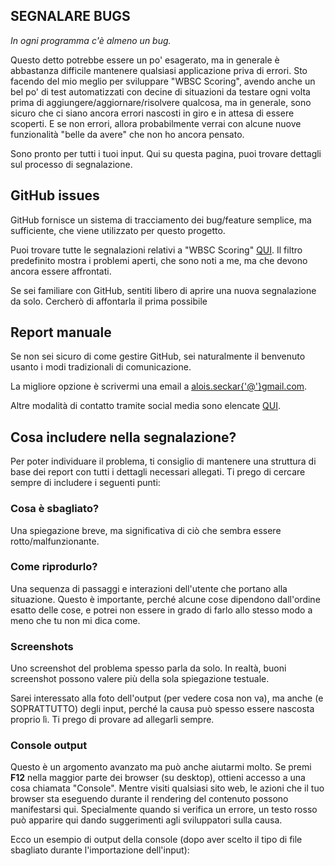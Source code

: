 ## SEGNALARE BUGS

_In ogni programma c'è almeno un bug._

Questo detto potrebbe essere un po' esagerato, ma in generale è abbastanza difficile mantenere qualsiasi applicazione priva di errori. Sto facendo del mio meglio per sviluppare "WBSC Scoring", avendo anche un bel po' di test automatizzati con decine di situazioni da testare ogni volta prima di aggiungere/aggiornare/risolvere qualcosa, ma in generale, sono sicuro che ci siano ancora errori nascosti in giro e in attesa di essere scoperti. E se non errori, allora probabilmente verrai con alcune nuove funzionalità "belle da avere" che non ho ancora pensato.

Sono pronto per tutti i tuoi input. Qui su questa pagina, puoi trovare dettagli sul processo di segnalazione.

## GitHub issues

GitHub fornisce un sistema di tracciamento dei bug/feature semplice, ma sufficiente, che viene utilizzato per questo progetto.

Puoi trovare tutte le segnalazioni relativi a "WBSC Scoring" [QUI](https://github.com/AloisSeckar/WBSC-Scoring/issues). Il filtro predefinito mostra i problemi aperti, che sono noti a me, ma che devono ancora essere affrontati.

Se sei familiare con GitHub, sentiti libero di aprire una nuova segnalazione da solo. Cercherò di affontarla il prima possibile

## Report manuale

Se non sei sicuro di come gestire GitHub, sei naturalmente il benvenuto usanto i modi tradizionali di comunicazione.

La migliore opzione è scrivermi una email a [alois.seckar{'@'}gmail.com](mailto:alois.seckar{'@'}gmail.com).

Altre modalità di contatto tramite social media sono elencate [QUI](http://alois-seckar.cz/).

## Cosa includere nella segnalazione?

Per poter individuare il problema, ti consiglio di mantenere una struttura di base dei report con tutti i dettagli necessari allegati. Ti prego di cercare sempre di includere i seguenti punti:

### Cosa è sbagliato?

Una spiegazione breve, ma significativa di ciò che sembra essere rotto/malfunzionante.

### Come riprodurlo?

Una sequenza di passaggi e interazioni dell'utente che portano alla situazione. Questo è importante, perché alcune cose dipendono dall'ordine esatto delle cose, e potrei non essere in grado di farlo allo stesso modo a meno che tu non mi dica come.

### Screenshots

Uno screenshot del problema spesso parla da solo. In realtà, buoni screenshot possono valere più della sola spiegazione testuale.

Sarei interessato alla foto dell'output (per vedere cosa non va), ma anche (e SOPRATTUTTO) degli input, perché la causa può spesso essere nascosta proprio lì. Ti prego di provare ad allegarli sempre.

### Console output

Questo è un argomento avanzato ma può anche aiutarmi molto. Se premi **F12** nella maggior parte dei browser (su desktop), ottieni accesso a una cosa chiamata "Console". Mentre visiti qualsiasi sito web, le azioni che il tuo browser sta eseguendo durante il rendering del contenuto possono manifestarsi qui. Specialmente quando si verifica un errore, un testo rosso può apparire qui dando suggerimenti agli sviluppatori sulla causa.

Ecco un esempio di output della console (dopo aver scelto il tipo di file sbagliato durante l'importazione dell'input):

<div>
<article-image src="/report-console.png" alt="" sizes="100% md:768px" />
</div>
